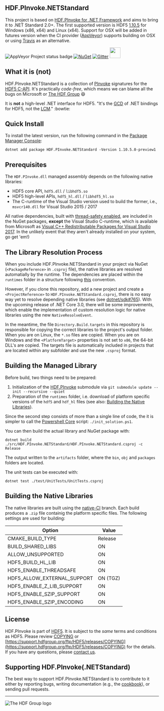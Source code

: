 ## HDF.PInvoke.NETStandard

This project is based on [HDF.PInvoke for .NET Framework](https://github.com/HDFGroup/HDF.PInvoke) and aims to bring it to .NET Standard 2.0+. The first supported version is HDF5 [1.10.5](https://portal.hdfgroup.org/display/support/Downloads) for Windows (x86, x64) and Linux (x64). Support for OSX will be added in futures version when the CI provider ([AppVeyor](https://www.appveyor.com/)) supports building on OSX or using [Travis](https://travis-ci.org/) as an alternative.

![AppVeyor Project status badge](https://ci.appveyor.com/api/projects/status/github/HDFGroup/HDF.PInvoke.NETStandard?branch=master&svg=true)
[![NuGet](https://img.shields.io/nuget/v/HDF.PInvoke.NETStandard.svg?label=Nuget)](https://www.nuget.org/packages/HDF.PInvoke.NETStandard)
[![Gitter](https://badges.gitter.im/HDFGroup/HDF.PInvoke.svg)](https://gitter.im/HDFGroup/HDF.PInvoke?utm_source=badge&utm_medium=badge&utm_campaign=pr-badge)
<a href="https://groups.google.com/forum/#!forum/sharp-hdf5"><img src="https://groups.google.com/forum/my-groups-color.png" width="35" height="35"></a>

## What it is (not)

HDF.PInvoke.NETStandard is a collection of [PInvoke](https://en.wikipedia.org/wiki/Platform_Invocation_Services)
signatures for the [HDF5 C-API](https://www.hdfgroup.org/HDF5/doc/RM/RM_H5Front.html).
It's practically *code-free*, which means we can blame all the bugs on Microsoft or [The HDF Group](https://www.hdfgroup.org/) :smile:

It is **not** a high-level .NET interface for HDF5. "It's the [GCD](https://en.wikipedia.org/wiki/Greatest_common_divisor)
of .NET bindings for HDF5, not the [LCM](https://en.wikipedia.org/wiki/Least_common_multiple)." :bowtie:

## Quick Install

To install the latest version, run the following command in the
[Package Manager Console](https://docs.nuget.org/docs/start-here/using-the-package-manager-console):

```
dotnet add package HDF.PInvoke.NETStandard -Version 1.10.5.0-preview1
```

## Prerequisites

The ``HDF.PInvoke.dll`` managed assembly depends on the following native libraries:
- HDF5 core API, ``hdf5.dll`` / ``libhdf5.so``
- HDF5 high-level APIs, ``hdf5_hl.dll`` / ``libhdf5_hl.so``
- The C-runtime of the Visual Studio version used to build the former, i.e., ``msvcr140.dll`` for Visual Studio 2015 / 2017

All native dependencies, built with [thread-safety enabled](https://support.hdfgroup.org/HDF5/faq/threadsafe.html),
are included in the NuGet packages,
**except** the Visual Studio C-runtime, which is available from Microsoft as [Visual C++ Redistributable Packages for Visual Studio 2017](https://support.microsoft.com/en-us/help/2977003/the-latest-supported-visual-c-downloads). In the unlikely event that they aren't already installed on your system, go get 'em!)

## The Library Resolution Process

When you include HDF.PInvoke.NETStandard in your project via NuGet (```<PackageReference>``` in ```.csproj``` file), the native libraries are resolved automatially by the runtime. The dependencies are placed within the ```runtimes``` folder in a structure following [this](https://docs.microsoft.com/en-us/nuget/create-packages/supporting-multiple-target-frameworks#architecture-specific-folders) convention.

However, if you clone this repository, add a new project and create a ```<ProjectReference>``` to ```HDF.PInvoke.NETStandard.csproj```, there is no easy way yet to resolve depending native libraries (see [dotnet/sdk#765](https://github.com/dotnet/sdk/issues/765)). With the upcoming release of .NET Core 3.0, there will be some improvements, which enable the implementation of custom resolution logic for native libraries using the new ```NativeResolveEvent```.

In the meantime, the file ```Directory.Build.targets``` in this repository is responsible for copying the correct libraries to the project's output folder. When you are on Linux, the ```*.so``` files are copied. When you are on Windows and the ```<PlatformTarget>``` properties is not set to ```x86```, the 64-bit DLL's are copied. The targets file is automatically included in projects that are located within any subfolder and use the new ```.csproj``` format.

## Building the Managed Library

Before build, two things need to be prepared:

1. Initialization of the [HDF.PInvoke](https://github.com/HDFGroup/HDF.PInvoke) submodule via
```git submodule update --init --recursive --quiet```
2. Preparation of the ```runtimes``` folder, i.e. download of platform specific versions of the ```hdf5``` and ```hdf_hl``` files (see also: [Building the Native Libraries](#native)).

Since the second step consists of more than a single line of code, the it is simpler to call the [Powershell Core](https://docs.microsoft.com/en-us/powershell/scripting/install/installing-powershell-core-on-windows?view=powershell-6) script: ```./init_solution.ps1```.

You can then build the actual library and NuGet package with:

```
dotnet build ./src/HDF.PInvoke.NETStandard/HDF.PInvoke.NETStandard.csproj -c Release
```

The output written to the ```artifacts``` folder, where the ```bin```, ```obj``` and ```packages``` folders are located.

The unit tests can be executed with:

```
dotnet test ./test/UnitTests/UnitTests.csproj
```

## <a name="native"></a>Building the Native Libraries

The native libraries are built using the [native-CI](https://github.com/HDFGroup/HDF.PInvoke.NETStandard/tree/native-CI) branch. Each build produces a ```.zip``` file containig the platform specific files. The following settings are used for building:

| Option                       | Value       |
| ---------------------------- | ----------- |
| CMAKE_BUILD_TYPE             | Release     | 
| BUILD_SHARED_LIBS            | ON          | 
| ALLOW_UNSUPPORTED            | ON          | 
| HDF5_BUILD_HL_LIB            | ON          | 
| HDF5_ENABLE_THREADSAFE       | ON          | 
| HDF5_ALLOW_EXTERNAL_SUPPORT  | ON (TGZ)    | 
| HDF5_ENABLE_Z_LIB_SUPPORT    | ON          | 
| HDF5_ENABLE_SZIP_SUPPORT     | ON          | 
| HDF5_ENABLE_SZIP_ENCODING    | ON          | 


## License

HDF.PInvoke is part of [HDF5](https://www.hdfgroup.org/HDF5/). It is subject to the *same* terms and conditions as HDF5. Please review [COPYING](COPYING) or [https://support.hdfgroup.org/ftp/HDF5/releases/COPYING](https://support.hdfgroup.org/ftp/HDF5/releases/COPYING) for the details. If you have any questions, please [contact us](http://www.hdfgroup.org/about/contact.html).

## Supporting HDF.PInvoke(.NETStandard)

The best way to support HDF.PInvoke.NETStandard is to contribute to it either by reporting
bugs, writing documentation (e.g., the [cookbook](https://github.com/HDFGroup/HDF.PInvoke/wiki/Cookbook)),
or sending pull requests.

***

![The HDF Group logo](https://github.com/HDFGroup/HDF.PInvoke/blob/master/images/The%20HDF%20Group.jpg)
